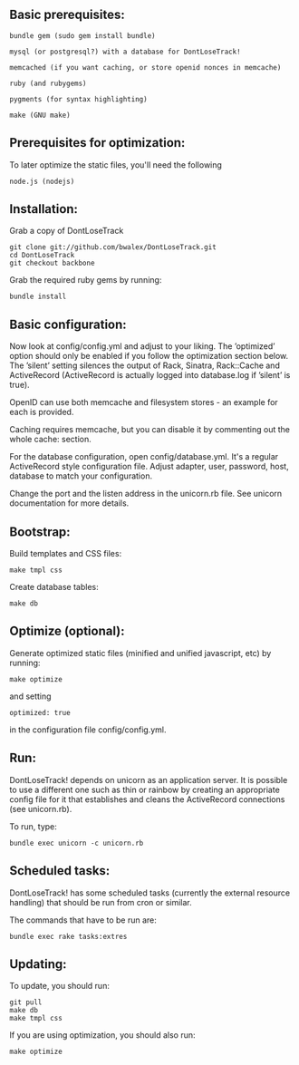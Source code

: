 Basic prerequisites:
-----------------------
    bundle gem (sudo gem install bundle)

    mysql (or postgresql?) with a database for DontLoseTrack!

    memcached (if you want caching, or store openid nonces in memcache)

    ruby (and rubygems)

    pygments (for syntax highlighting)

    make (GNU make)


Prerequisites for optimization:
------------------------

To later optimize the static files, you'll need the following

    node.js (nodejs)



Installation:
----------------------
Grab a copy of DontLoseTrack

    git clone git://github.com/bwalex/DontLoseTrack.git
    cd DontLoseTrack
    git checkout backbone


Grab the required ruby gems by running:

    bundle install



Basic configuration:
-----------------------

Now look at config/config.yml and adjust to your liking. The ’optimized’ option
should only be enabled if you follow the optimization section below. The ’silent’
setting silences the output of Rack, Sinatra, Rack::Cache and ActiveRecord
(ActiveRecord is actually logged into database.log if ’silent’ is true).

OpenID can use both memcache and filesystem stores - an example for each is provided.

Caching requires memcache, but you can disable it by commenting out the whole cache:
section.


For the database configuration, open config/database.yml. It's a regular ActiveRecord
style configuration file. Adjust adapter, user, password, host, database to match
your configuration.


Change the port and the listen address in the unicorn.rb file. See unicorn documentation
for more details.



Bootstrap:
-------------------

Build templates and CSS files:

    make tmpl css


Create database tables:

    make db



Optimize (optional):
---------------------

Generate optimized static files (minified and unified javascript, etc) by running:

    make optimize

and setting

    optimized: true

in the configuration file config/config.yml.




Run:
------------------

DontLoseTrack! depends on unicorn as an application server. It is possible to use a
different one such as thin or rainbow by creating an appropriate config file for it
that establishes and cleans the ActiveRecord connections (see unicorn.rb).

To run, type:

    bundle exec unicorn -c unicorn.rb



Scheduled tasks:
---------------

DontLoseTrack! has some scheduled tasks (currently the external resource
handling) that should be run from cron or similar.

The commands that have to be run are:

    bundle exec rake tasks:extres




Updating:
---------------

To update, you should run:

    git pull
    make db
    make tmpl css


If you are using optimization, you should also run:

    make optimize
